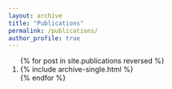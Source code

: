 ```yaml
---
layout: archive
title: "Publications"
permalink: /publications/
author_profile: true
---
```


<ol>
{% for post in site.publications reversed %}
  <li>{% include archive-single.html %}</li>
{% endfor %}
</ol>
